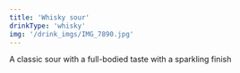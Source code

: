 ```yaml
---
title: 'Whisky sour'
drinkType: 'whisky'
img: '/drink_imgs/IMG_7890.jpg'
---
```

A classic sour with a full-bodied taste with a sparkling finish